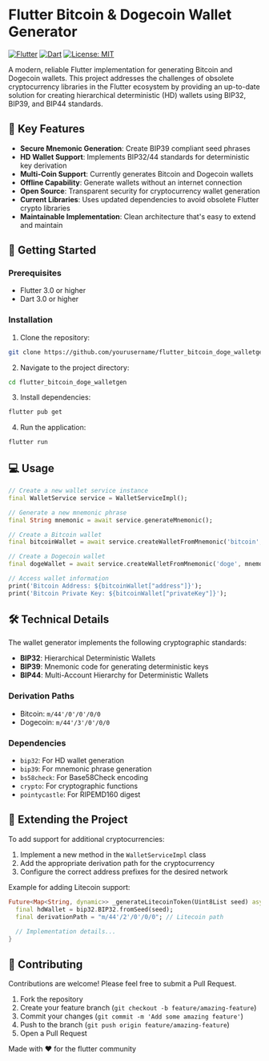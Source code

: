 # Flutter Bitcoin & Dogecoin Wallet Generator

[![Flutter](https://img.shields.io/badge/Flutter-3.0+-blue.svg)](https://flutter.dev/)
[![Dart](https://img.shields.io/badge/Dart-3.0+-blue.svg)](https://dart.dev/)
[![License: MIT](https://img.shields.io/badge/License-MIT-yellow.svg)](https://opensource.org/licenses/MIT)

A modern, reliable Flutter implementation for generating Bitcoin and Dogecoin wallets. This project addresses the challenges of obsolete cryptocurrency libraries in the Flutter ecosystem by providing an up-to-date solution for creating hierarchical deterministic (HD) wallets using BIP32, BIP39, and BIP44 standards.

## 🔑 Key Features

- **Secure Mnemonic Generation**: Create BIP39 compliant seed phrases
- **HD Wallet Support**: Implements BIP32/44 standards for deterministic key derivation
- **Multi-Coin Support**: Currently generates Bitcoin and Dogecoin wallets
- **Offline Capability**: Generate wallets without an internet connection
- **Open Source**: Transparent security for cryptocurrency wallet generation
- **Current Libraries**: Uses updated dependencies to avoid obsolete Flutter crypto libraries
- **Maintainable Implementation**: Clean architecture that's easy to extend and maintain

## 🚀 Getting Started

### Prerequisites

- Flutter 3.0 or higher
- Dart 3.0 or higher

### Installation

1. Clone the repository:
```bash
git clone https://github.com/yourusername/flutter_bitcoin_doge_walletgen.git
```

2. Navigate to the project directory:
```bash
cd flutter_bitcoin_doge_walletgen
```

3. Install dependencies:
```bash
flutter pub get
```

4. Run the application:
```bash
flutter run
```

## 💻 Usage

```dart
// Create a new wallet service instance
final WalletService service = WalletServiceImpl();

// Generate a new mnemonic phrase
final String mnemonic = await service.generateMnemonic();

// Create a Bitcoin wallet
final bitcoinWallet = await service.createWalletFromMnemonic('bitcoin', mnemonic);

// Create a Dogecoin wallet
final dogeWallet = await service.createWalletFromMnemonic('doge', mnemonic);

// Access wallet information
print('Bitcoin Address: ${bitcoinWallet["address"]}');
print('Bitcoin Private Key: ${bitcoinWallet["privateKey"]}');
```

## 🛠️ Technical Details

The wallet generator implements the following cryptographic standards:

- **BIP32**: Hierarchical Deterministic Wallets
- **BIP39**: Mnemonic code for generating deterministic keys
- **BIP44**: Multi-Account Hierarchy for Deterministic Wallets

### Derivation Paths

- Bitcoin: `m/44'/0'/0'/0/0`
- Dogecoin: `m/44'/3'/0'/0/0`

### Dependencies

- `bip32`: For HD wallet generation
- `bip39`: For mnemonic phrase generation
- `bs58check`: For Base58Check encoding
- `crypto`: For cryptographic functions
- `pointycastle`: For RIPEMD160 digest

## 🔄 Extending the Project

To add support for additional cryptocurrencies:

1. Implement a new method in the `WalletServiceImpl` class
2. Add the appropriate derivation path for the cryptocurrency
3. Configure the correct address prefixes for the desired network

Example for adding Litecoin support:

```dart
Future<Map<String, dynamic>> _generateLitecoinToken(Uint8List seed) async {
  final hdWallet = bip32.BIP32.fromSeed(seed);
  final derivationPath = "m/44'/2'/0'/0/0"; // Litecoin path
  
  // Implementation details...
}
```

## 🤝 Contributing

Contributions are welcome! Please feel free to submit a Pull Request.

1. Fork the repository
2. Create your feature branch (`git checkout -b feature/amazing-feature`)
3. Commit your changes (`git commit -m 'Add some amazing feature'`)
4. Push to the branch (`git push origin feature/amazing-feature`)
5. Open a Pull Request

Made with ❤️ for the flutter community
